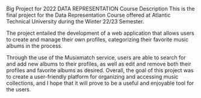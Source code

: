 Big Project for 2022 DATA REPRESENTATION Course
Description
This is the final project for the Data Representation Course offered at Atlantic Technical University during the Winter 22/23 Semester.

The project entailed the development of a web application that allows users to create and manage their own profiles, categorizing their favorite music albums in the process.

Through the use of the Musixmatch service, users are able to search for and add new albums to their profiles, as well as edit and remove both their profiles and favorite albums as desired. Overall, the goal of this project was to create a user-friendly platform for organizing and accessing music collections, and I hope that it will prove to be a useful and enjoyable tool for the users.

